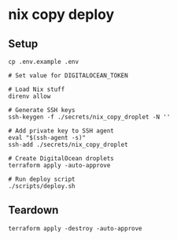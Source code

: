 # nix copy deploy

## Setup

```shell
cp .env.example .env

# Set value for DIGITALOCEAN_TOKEN

# Load Nix stuff
direnv allow

# Generate SSH keys
ssh-keygen -f ./secrets/nix_copy_droplet -N ''

# Add private key to SSH agent
eval "$(ssh-agent -s)"
ssh-add ./secrets/nix_copy_droplet

# Create DigitalOcean droplets
terraform apply -auto-approve

# Run deploy script
./scripts/deploy.sh
```

## Teardown

```shell
terraform apply -destroy -auto-approve
```
